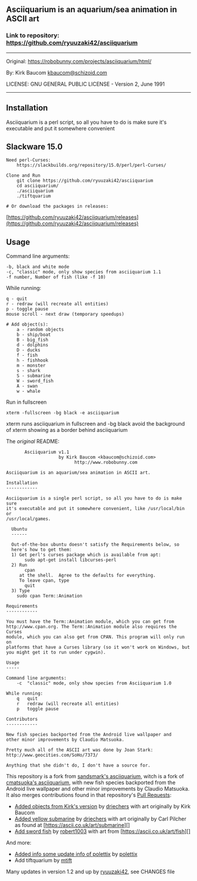 
## Asciiquarium is an aquarium/sea animation in ASCII art

### Link to repository: https://github.com/ryuuzaki42/asciiquarium

-----

Original: https://robobunny.com/projects/asciiquarium/html/

By: Kirk Baucom <kbaucom@schizoid.com>

LICENSE: GNU GENERAL PUBLIC LICENSE - Version 2, June 1991

-----

Installation
-----

Asciiquarium is a perl script, so all you have to do is make sure it's executable and put it somewhere convenient

Slackware 15.0
-----
    Need perl-Curses:
        https://slackbuilds.org/repository/15.0/perl/perl-Curses/

    Clone and Run
        git clone https://github.com/ryuuzaki42/asciiquarium
        cd asciiquarium/
        ./asciiquarium
        ./tiftquarium

    # Or download the packages in releases:
[https://github.com/ryuuzaki42/asciiquarium/releases](https://github.com/ryuuzaki42/asciiquarium/releases)

Usage
-----

Command line arguments:

    -b, black and white mode
    -c, "classic" mode, only show species from asciiquarium 1.1
    -f number, Number of fish (like -f 10)

While running:

    q - quit
    r - redraw (will recreate all entities)
    p - toggle pause
    mouse scroll - next draw (temporary speedups)

    # Add object(s):
        a - random objects
        b - ship/boat
        B - big_fish
        d - dolphins
        D - ducks
        f - fish
        h - fishhook
        m - monster
        s - shark
        S - submarine
        W - sword_fish
        A - swan
        w - whale

Run in fullscreen

    xterm -fullscreen -bg black -e asciiquarium

xterm runs asciiquarium in fullscreen and -bg black avoid the background of xterm showing as a border behind asciiquarium

The *original* README:

```text
       Asciiquarium v1.1
                    by Kirk Baucom <kbaucom@schizoid.com>
                          http://www.robobunny.com

Asciiquarium is an aquarium/sea animation in ASCII art.

Installation
------------

Asciiquarium is a single perl script, so all you have to do is make sure
it's executable and put it somewhere convenient, like /usr/local/bin or
/usr/local/games.

  Ubuntu
  ------

  Out-of-the-box ubuntu doesn't satisfy the Requirements below, so
  here's how to get them:
  1) Get perl's curses package which is available from apt:
       sudo apt-get install libcurses-perl
  2) Run
       cpan
     at the shell.  Agree to the defaults for everything.
     To leave cpan, type
       quit
  3) Type
    sudo cpan Term::Animation

Requirements
------------

You must have the Term::Animation module, which you can get from
http://www.cpan.org. The Term::Animation module also requires the Curses
module, which you can also get from CPAN. This program will only run on
platforms that have a Curses library (so it won't work on Windows, but
you might get it to run under cygwin).

Usage
-----

Command line arguments:
    -c  "classic" mode, only show species from Asciiquarium 1.0

While running:
    q   quit
    r   redraw (will recreate all entities)
    p   toggle pause

Contributors
------------

New fish species backported from the Android live wallpaper and
other minor improvements by Claudio Matsuoka.

Pretty much all of the ASCII art was done by Joan Stark:
http://www.geocities.com/SoHo/7373/

Anything that she didn't do, I don't have a source for.

```

This repository is a fork from [sandsmark's asciiquarium][], witch is a fork of [cmatsuoka's asciiquarium][],
with new fish species backported from the Android live wallpaper and other minor
improvements by Claudio Matsuoka. It also merges contributions found in
that repository's [Pull Requests][]:

- [Added objects from Kirk's version][] by [driechers][] with art originally by
  Kirk Baucom
- [Added yellow submarine][] by [driechers][] with art originally by Carl
  Pilcher as found at [https://ascii.co.uk/art/submarine][]
- [Add sword fish][] by [robert1003][] with art from
  [https://ascii.co.uk/art/fish][]

And more:

- [Added info some update info of polettix][] by [polettix][]
- Add tiftquarium by [mtift][]

Many updates in version 1.2 and up by [ryuuzaki42][], see CHANGES file

[Perl]: https://www.perl.org/
[Installing Perl Modules]: https://github.polettix.it/ETOOBUSY/2020/01/04/installing-perl-modules/
[cmatsuoka's asciiquarium]: https://github.com/cmatsuoka/asciiquarium
[sandsmark's asciiquarium]: https://github.com/sandsmark/asciiquarium
[Pull Requests]: https://github.com/cmatsuoka/asciiquarium/pulls
[robert1003]: https://github.com/robert1003
[Add sword fish]: https://github.com/cmatsuoka/asciiquarium/pull/12
[https://ascii.co.uk/art/fish]: https://ascii.co.uk/art/fish
[driechers]: https://github.com/driechers
[Added yellow submarine]: https://github.com/cmatsuoka/asciiquarium/pull/6
[https://ascii.co.uk/art/submarine]: https://ascii.co.uk/art/submarine
[Added objects from Kirk's version]: https://github.com/cmatsuoka/asciiquarium/pull/5
[polettix]: https://github.com/polettix
[Added info some update info of polettix]: https://github.com/polettix/asciiquarium
[ryuuzaki42]: https://github.com/ryuuzaki42
[mtift ]: https://github.com/mtift/asciiquarium/commit/be5693e723386e362e69a1b1873186f2a088e6d5
